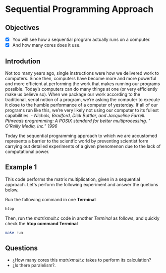 # Sequential Programming Approach

## Objectives

- [x] You will see how a sequential program actually runs on a computer.
- [x] And how many cores does it use.

## Introdution

Not too many years ago, single instructions were how we delivered work to computers. Since then, computers have become more and more powerful and more efficient at performing the work that makes running our programs possible. Today’s computers can do many things at one (or very efficiently make us believe so). When we package our work according to the traditional, serial notion of a program, we’re asking the computer to execute it close to the humble performance of a computer of yesterday. If all of our programs run like this, we’re very likely not using our computer to its fullest capabilities. -  *Nichols, Bradford, Dick Buttlar, and Jacqueline Farrell. Pthreads programming: A POSIX standard for better multiprocessing. " O'Reilly Media, Inc." 1996*

Today the sequential programming approach to which we are accustomed represents a barrier to the scientfic world by preventing scientist form carrying out detailed experiments of a given phenomenon due to the lack of computational power.

## Example 1

This code performs the matrix multiplication, given in a sequential approach. Let's perform the following experiment and answer the quetions below.

Run the following command in one **Terminal**

```bash
htop 
```

Then, run the *matrixmult.c* code in another *Terminal* as follows, and quickly check the **htop command Terminal**

```bash
make run 
```

## Questions

* ¿How many cores this *matrixmult.c* takes to perform its calculation? 
* ¿Is there paralelism?.